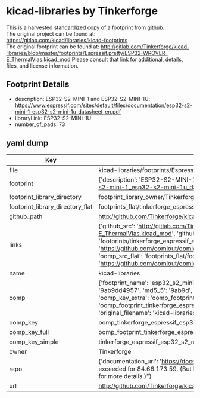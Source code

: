 # kicad-libraries by Tinkerforge  
This is a harvested standardized copy of a footprint from github.  
The original project can be found at:  
https://gitlab.com/kicad/libraries/kicad-footprints  
The original footprint can be found at:
http://gitlab.com/Tinkerforge/kicad-libraries/blob/master/footprints/Espressif.pretty/ESP32-WROVER-E_ThermalVias.kicad_mod
Please consult that link for additional, details, files, and license information.  
## Footprint Details
* description: ESP32-S2-MINI-1 and ESP32-S2-MINI-1U: https://www.espressif.com/sites/default/files/documentation/esp32-s2-mini-1_esp32-s2-mini-1u_datasheet_en.pdf  
* libraryLink: ESP32-S2-MINI-1U  
* number_of_pads: 73  
## yaml dump  
| Key | Value |  
| --- | --- |  
| file | kicad-libraries/footprints/Espressif.pretty/ESP32-S2-MINI-1U.kicad_mod |  
| footprint | {'description': 'ESP32-S2-MINI-1 and ESP32-S2-MINI-1U: https://www.espressif.com/sites/default/files/documentation/esp32-s2-mini-1_esp32-s2-mini-1u_datasheet_en.pdf', 'libraryLink': 'ESP32-S2-MINI-1U', 'number_of_pads': 73} |  
| footprint_library_directory | footprint_library_owner/Tinkerforge_kicad-libraries |  
| footprint_library_directory_flat | footprints_flat/tinkerforge_espressif_esp32_s2_mini_1u/working |  
| github_path | http://github.com/Tinkerforge/kicad-libraries/blob/master/footprints/Espressif.pretty/ESP32-S2-MINI-1U.kicad_mod |  
| links | {'github_src': 'http://gitlab.com/Tinkerforge/kicad-libraries/blob/master/footprints/Espressif.pretty/ESP32-WROVER-E_ThermalVias.kicad_mod', 'github_src_repo': 'https://gitlab.com/kicad/libraries/kicad-footprints', 'oomp_bot': 'footprints/tinkerforge_espressif_esp32_s2_mini_1u/working', 'oomp_bot_github': 'https://github.com/oomlout/oomlout_oomp_footprint_bot/tree/main/footprints/tinkerforge_espressif_esp32_s2_mini_1u/working', 'oomp_src_flat': 'footprints_flat/footprints_flat/tinkerforge_espressif_esp32_s2_mini_1u/working', 'oomp_src_flat_github': 'https://github.com/oomlout/oomlout_oomp_footprint_src/tree/main/footprints_flat/tinkerforge_espressif_esp32_s2_mini_1u/working'} |  
| name | kicad-libraries |  
| oomp | {'footprint_name': 'esp32_s2_mini_1u', 'library_name': 'espressif', 'md5': '9ab9dd4957ac035061b0964b7104f2a0', 'md5_10': '9ab9dd4957', 'md5_5': '9ab9d', 'md5_6': '9ab9dd', 'oomp_key': 'oomp_tinkerforge_espressif_esp32_s2_mini_1u', 'oomp_key_extra': 'oomp_footprint_tinkerforge_espressif_esp32_s2_mini_1u', 'oomp_key_full': 'oomp_footprint_tinkerforge_espressif_esp32_s2_mini_1u_9ab9dd', 'oomp_key_simple': 'tinkerforge_espressif_esp32_s2_mini_1u', 'original_filename': 'kicad-libraries/footprints/Espressif.pretty/ESP32-S2-MINI-1U.kicad_mod', 'owner_name': 'tinkerforge'} |  
| oomp_key | oomp_tinkerforge_espressif_esp32_s2_mini_1u |  
| oomp_key_full | oomp_footprint_tinkerforge_espressif_esp32_s2_mini_1u |  
| oomp_key_simple | tinkerforge_espressif_esp32_s2_mini_1u |  
| owner | Tinkerforge |  
| repo | {'documentation_url': 'https://docs.github.com/rest/overview/resources-in-the-rest-api#rate-limiting', 'message': "API rate limit exceeded for 84.66.173.59. (But here's the good news: Authenticated requests get a higher rate limit. Check out the documentation for more details.)"} |  
| url | http://github.com/Tinkerforge/kicad-libraries |  


